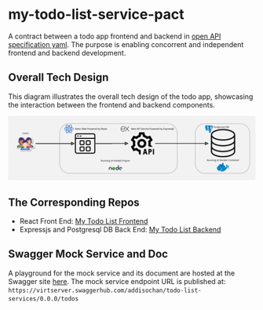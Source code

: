 # my-todo-list-service-pact

A contract between a todo app frontend and backend in [open API specification yaml](./openapi.yaml). The purpose is enabling concorrent and independent frontend and backend development.

## Overall Tech Design

This diagram illustrates the overall tech design of the todo app, showcasing the interaction between the frontend and backend components.

![Tech Design](./my_todo_app_tech_design.jpg)


## The Corresponding Repos

- React Front End: [My Todo List Frontend](https://github.com/addisonchan/my-todo-list-frontend)
- Expressjs and Postgresql DB Back End: [My Todo List Backend](https://github.com/addisonchan/my-todo-list-backend)

## Swagger Mock Service and Doc

A playground for the mock service and its document are hosted at the Swagger site [here](https://app.swaggerhub.com/apis/addisochan/todo-list-services/0.0.0#/default/addTodo). The mock service endpoint URL is published at:
`https://virtserver.swaggerhub.com/addisochan/todo-list-services/0.0.0/todos`
